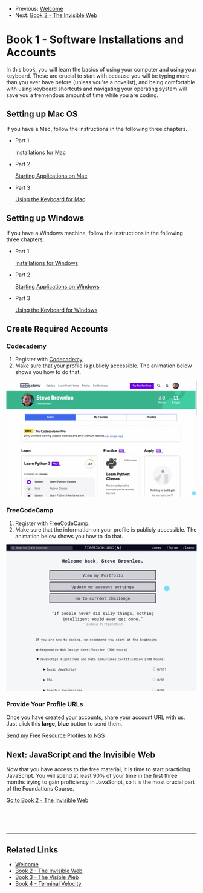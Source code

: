<nav>
    <ul class="list list--books">
        <li class="left">
            <span>Previous: </span><a href="../">Welcome</a>
        </li>
        <li class="right">
            <span>Next:</span> <a href="../book-2-the-invisible-web">Book 2 - The Invisible Web</a>
        </li>
    </ul>
</nav>


# Book 1 - Software Installations and Accounts

In this book, you will learn the basics of using your computer and using your keyboard. These are crucial to start with because you will be typing more than you ever have before (unless you're a novelist), and being comfortable with using keyboard shortcuts and navigating your operating system will save you a tremendous amount of time while you are coding.

## Setting up Mac OS

If you have a Mac, follow the instructions in the following three chapters.

<ul class="list">
    <li class="listItem">
        <p class="listItem__header">Part 1</p>
        <a href="./chapters/GETTING_STARTED_MAC.html">Installations for Mac</a>
    </li>
    <li class="listItem">
        <p class="listItem__header">Part 2</p>
        <a href="./chapters/RUNNING_APPS_MAC.html">Starting Applications on Mac</a>
    </li>
    <li class="listItem">
        <p class="listItem__header">Part 3</p>
        <a href="./chapters/APP_TAB_SWITCHING_MAC.html">Using the Keyboard for Mac</a>
    </li>
</ul>

## Setting up Windows

If you have a Windows machine, follow the instructions in the following three chapters.

<ul class="list">
    <li class="listItem">
        <p class="listItem__header">Part 1</p>
        <a href="./chapters/GETTING_STARTED_WINDOWS.html">Installations for Windows</a>
    </li>
    <li class="listItem">
        <p class="listItem__header">Part 2</p>
        <a href="./chapters/RUNNING_APPS_WINDOWS.html">Starting Applications on Windows</a>
    </li>
    <li class="listItem">
        <p class="listItem__header">Part 3</p>
        <a href="./chapters/APP_TAB_SWITCHING_WINDOWS.html">Using the Keyboard for Windows</a>
    </li>
</ul>

## Create Required Accounts

### Codecademy

1. Register with [Codecademy](https://www.codecademy.com/register)
1. Make sure that your profile is publicly accessible. The animation below shows you how to do that.

![animation showing how to make profile public](./chapters/images/codecademy-profile.gif)

### FreeCodeCamp

1. Register with [FreeCodeCamp](https://www.freecodecamp.org/).
1. Make sure that the information on your profile is publicly accessible. The animation below shows you how to do that.

![animation showing how to make profile public](./chapters/images/freecodecamp.gif)

### Provide Your Profile URLs

Once you have created your accounts, share your account URL with us. Just click this **large, blue** button to send them.

<div class="assessment">
    <a class="button blue"
       href="https://forms.gle/ZattQJCXHpeAzGmG9"
       target="_blank">Send my Free Resource Profiles to NSS</a>
</div>


## Next: JavaScript and the Invisible Web

Now that you have access to the free material, it is time to start practicing JavaScript. You will spend at least 90% of your time in the first three months trying to gain proficiency in JavaScript, so it is the most crucial part of the Foundations Course.

<a href="../book-2-the-invisible-web">Go to Book 2 - The Invisible Web</a>


<br/>
<br/>
<br/>

---

## Related Links

<ul>
    <li>
        <a href="../">Welcome</a>
    </li>
    <li>
        <a href="../book-2-the-invisible-web/">Book 2 - The Invisible Web</a>
    </li>
    <li>
        <a href="../book-3-the-visible-web/">Book 3 - The Visible Web</a>
    </li>
    <li>
        <a href="../book-4-terminal-velocity/">Book 4 - Terminal Velocity</a>
    </li>
</ul>
